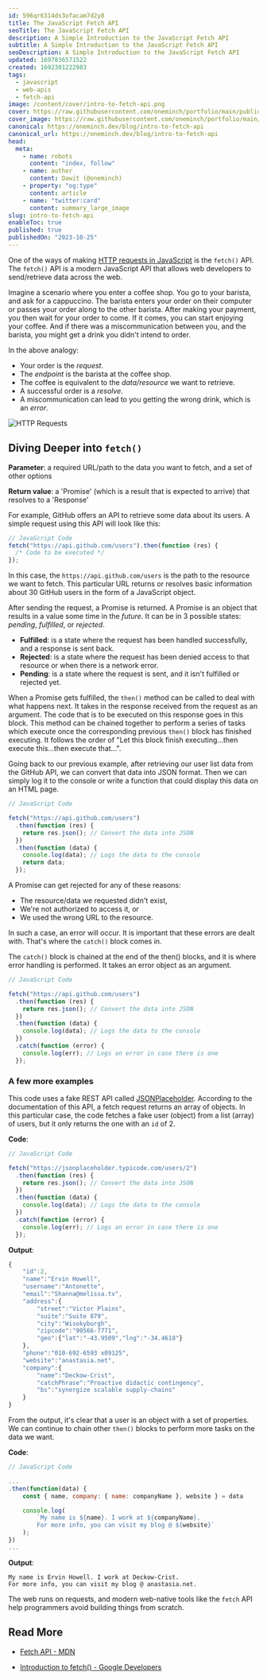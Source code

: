 ```yaml
---
id: 596qr6314ds3ofacam7d2y8
title: The JavaScript Fetch API
seoTitle: The JavaScript Fetch API
description: A Simple Introduction to the JavaScript Fetch API
subtitle: A Simple Introduction to the JavaScript Fetch API
seoDescription: A Simple Introduction to the JavaScript Fetch API
updated: 1697836571522
created: 1692301222983
tags:
  - javascript
  - web-apis
  - fetch-api
image: /content/cover/intro-to-fetch-api.png
cover: https://raw.githubusercontent.com/oneminch/portfolio/main/public/content/cover/intro-to-fetch-api.hashnode.png
cover_image: https://raw.githubusercontent.com/oneminch/portfolio/main/public/content/cover/intro-to-fetch-api.png
canonical: https://oneminch.dev/blog/intro-to-fetch-api
canonical_url: https://oneminch.dev/blog/intro-to-fetch-api
head:
  meta:
    - name: robots
      content: "index, follow"
    - name: author
      content: Dawit (@oneminch)
    - property: "og:type"
      content: article
    - name: "twitter:card"
      content: summary_large_image
slug: intro-to-fetch-api
enableToc: true
published: true
publishedOn: "2023-10-25"
---
```


One of the ways of making [HTTP requests in JavaScript](https://oneminch.dev/blog/http-requests-in-javascript) is the `fetch()` API. The `fetch()` API is a modern JavaScript API that allows web developers to send/retrieve data across the web.

Imagine a scenario where you enter a coffee shop. You go to your barista, and ask for a cappuccino. The barista enters your order on their computer or passes your order along to the other barista. After making your payment, you then wait for your order to come. If it comes, you can start enjoying your coffee. And if there was a miscommunication between you, and the barista, you might get a drink you didn't intend to order.

In the above analogy:

- Your order is the _request_.
- The _endpoint_ is the barista at the coffee shop.
- The coffee is equivalent to the _data/resource_ we want to retrieve.
- A successful order is a _resolve_.
- A miscommunication can lead to you getting the wrong drink, which is an _error_.

![HTTP Requests](/content/http-requests.demo.png)

## Diving Deeper into `fetch()`

**Parameter**: a required URL/path to the data you want to fetch, and a set of other options

**Return value**: a 'Promise' (which is a result that is expected to arrive) that resolves to a 'Response'

For example, GitHub offers an API to retrieve some data about its users. A simple request using this API will look like this:

```javascript
// JavaScript Code
fetch("https://api.github.com/users").then(function (res) {
  /* Code to be executed */
});
```

In this case, the `https://api.github.com/users` is the path to the resource we want to fetch. This particular URL returns or resolves basic information about 30 GitHub users in the form of a JavaScript object.

After sending the request, a Promise is returned. A Promise is an object that results in a value some time in the _future_. It can be in 3 possible states: _pending_, _fulfilled_, or _rejected_.

- **Fulfilled**: is a state where the request has been handled successfully, and a response is sent back.
- **Rejected**: is a state where the request has been denied access to that resource or when there is a network error.
- **Pending**: is a state where the request is sent, and it isn't fulfilled or rejected yet.

When a Promise gets fulfilled, the `then()` method can be called to deal with what happens next. It takes in the response received from the request as an argument. The code that is to be executed on this response goes in this block. This method can be chained together to perform a series of tasks which execute once the corresponding previous `then()` block has finished executing. It follows the order of "Let this block finish executing...then execute this...then execute that...".

Going back to our previous example, after retrieving our user list data from the GitHub API, we can convert that data into JSON format. Then we can simply log it to the console or write a function that could display this data on an HTML page.

```javascript
// JavaScript Code

fetch("https://api.github.com/users")
  .then(function (res) {
    return res.json(); // Convert the data into JSON
  })
  .then(function (data) {
    console.log(data); // Logs the data to the console
    return data;
  });
```

A Promise can get rejected for any of these reasons:

- The resource/data we requested didn't exist,
- We're not authorized to access it, or
- We used the wrong URL to the resource.

In such a case, an error will occur. It is important that these errors are dealt with. That's where the `catch()` block comes in.

The `catch()` block is chained at the end of the then() blocks, and it is where error handling is performed. It takes an error object as an argument.

```javascript
// JavaScript Code

fetch("https://api.github.com/users")
  .then(function (res) {
    return res.json(); // Convert the data into JSON
  })
  .then(function (data) {
    console.log(data); // Logs the data to the console
  })
  .catch(function (error) {
    console.log(err); // Logs an error in case there is one
  });
```

### A few more examples

This code uses a fake REST API called [JSONPlaceholder](https://jsonplaceholder.typicode.com/). According to the documentation of this API, a fetch request returns an array of objects. In this particular case, the code fetches a fake user (object) from a list (array) of users, but it only returns the one with an `id` of 2.

**Code**:

```javascript
// JavaScript Code

fetch("https://jsonplaceholder.typicode.com/users/2")
  .then(function (res) {
    return res.json(); // Convert the data into JSON
  })
  .then(function (data) {
    console.log(data); // Logs the data to the console
  })
  .catch(function (error) {
    console.log(err); // Logs an error in case there is one
  });
```

**Output**:

```javascript
{
    "id":2,
    "name":"Ervin Howell",
    "username":"Antonette",
    "email":"Shanna@melissa.tv",
    "address":{
        "street":"Victor Plains",
        "suite":"Suite 879",
        "city":"Wisokyburgh",
        "zipcode":"90566-7771",
        "geo":{"lat":"-43.9509","lng":"-34.4618"}
    },
    "phone":"010-692-6593 x09125",
    "website":"anastasia.net",
    "company":{
        "name":"Deckow-Crist",
        "catchPhrase":"Proactive didactic contingency",
        "bs":"synergize scalable supply-chains"
    }
}
```

From the output, it's clear that a user is an object with a set of properties. We can continue to chain other `then()` blocks to perform more tasks on the data we want.

**Code**:

```javascript
// JavaScript Code

...
.then(function(data) {
    const { name, company: { name: companyName }, website } = data

    console.log(
        `My name is ${name}. I work at ${companyName}.
        For more info, you can visit my blog @ ${website}`
    );
})
...
```

**Output**:

```
My name is Ervin Howell. I work at Deckow-Crist.
For more info, you can visit my blog @ anastasia.net.
```

The web runs on requests, and modern web-native tools like the `fetch` API help programmers avoid building things from scratch.

## Read More

- [Fetch API - MDN](https://developer.mozilla.org/en-US/docs/Web/API/Fetch_API)

- [Introduction to fetch() - Google Developers](https://developers.google.com/web/updates/2015/03/introduction-to-fetch)
